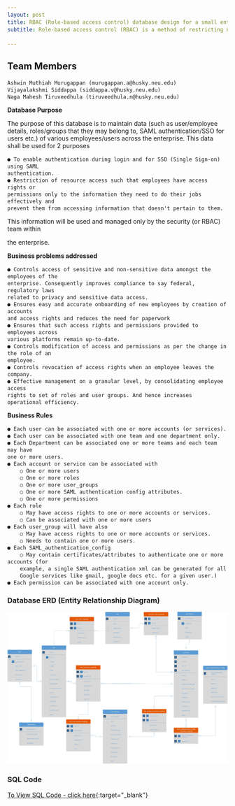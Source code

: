 ```yaml
---
layout: post
title: RBAC (Role-based access control) database design for a small enterprise
subtitle: Role-based access control (RBAC) is a method of restricting network access based on the roles of individual users within an enterprise.

---
```


## Team Members

```
Ashwin Muthiah Murugappan (​murugappan.a@husky.neu.edu​)
Vijayalakshmi Siddappa (​siddappa.v@husky.neu.edu​)
Naga Mahesh Tiruveedhula (​tiruveedhula.n@husky.neu.edu​)
```


**Database Purpose**

The purpose of this database is to maintain data (such as user/employee details,
roles/groups that they may belong to, SAML authentication/SSO for users etc.) of various
employees/users across the enterprise. This data shall be used for 2 purposes

```
● To enable authentication during login and for SSO (Single Sign-on) using SAML
authentication.
● Restriction of resource access such that employees have access rights or
permissions only to the information they need to do their jobs effectively and
prevent them from accessing information that doesn't pertain to them.
```
This information will be used and managed only by the security (or RBAC) team within

the enterprise.

**Business problems addressed**

```
● Controls access of sensitive and non-sensitive data amongst the employees of the
enterprise. Consequently improves compliance to say federal, regulatory laws
related to privacy and sensitive data access.
● Ensures easy and accurate onboarding of new employees by creation of accounts
and access rights and reduces the need for paperwork
● Ensures that such access rights and permissions provided to employees across
various platforms remain up-to-date.
● Controls modification of access and permissions as per the change in the role of an
employee.
● Controls revocation of access rights when an employee leaves the company.
● Effective management on a granular level, by consolidating employee access
rights to set of roles and user groups. And hence increases operational efficiency.
```

**Business Rules**

```
● Each user can be associated with one or more accounts (or services).
● Each user can be associated with one team and one department only.
● Each Department can be associated one or more teams and each team may have
one or more users.
● Each account or service can be associated with
    ○ One or more users
    ○ One or more roles
    ○ One or more user_groups
    ○ One or more SAML authentication config attributes.
    ○ One or more permissions
● Each role
    ○ May have access rights to one or more accounts or services.
    ○ Can be associated with one or more users
● Each user_group will have also
    ○ May have access rights to one or more accounts or services.
    ○ Needs to contain one or more users.
● Each SAML_authentication_config
    ○ May contain certificates/attributes to authenticate one or more accounts (for
    example, a single SAML authentication xml can be generated for all
    Google services like gmail, google docs etc. for a given user.)
● Each permission can be associated with one account only.

```
### Database ERD (Entity Relationship Diagram)

<img src="https://raw.githubusercontent.com/mashwinmuthiah/Role-based-access-control-Database-Design/master/INFO%206210%20-%20Final%20ERD%20-%20Team20%20.jpg">

### SQL Code

[To View SQL Code - click here](https://raw.githubusercontent.com/mashwinmuthiah/Role-based-access-control-Database-Design/master/INFO%206210%20-%20SQL%20DDL%20-%20Team20.sql){:target="_blank"}